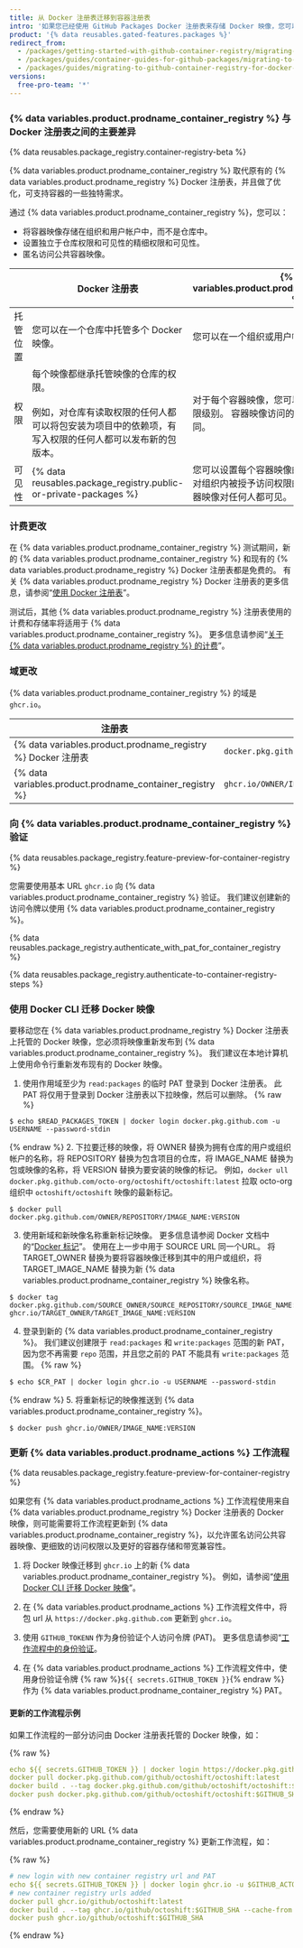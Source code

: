 ```yaml
---
title: 从 Docker 注册表迁移到容器注册表
intro: '如果您已经使用 GitHub Packages Docker 注册表来存储 Docker 映像，您可以将映像迁移到新的 {% data variables.product.prodname_container_registry %}。'
product: '{% data reusables.gated-features.packages %}'
redirect_from:
  - /packages/getting-started-with-github-container-registry/migrating-to-github-container-registry-for-docker-images
  - /packages/guides/container-guides-for-github-packages/migrating-to-github-container-registry-for-docker-images
  - /packages/guides/migrating-to-github-container-registry-for-docker-images
versions:
  free-pro-team: '*'
---
```


### {% data variables.product.prodname_container_registry %} 与 Docker 注册表之间的主要差异

{% data reusables.package_registry.container-registry-beta %}

{% data variables.product.prodname_container_registry %} 取代原有的 {% data variables.product.prodname_registry %} Docker 注册表，并且做了优化，可支持容器的一些独特需求。

通过 {% data variables.product.prodname_container_registry %}，您可以：
- 将容器映像存储在组织和用户帐户中，而不是仓库中。
- 设置独立于仓库权限和可见性的精细权限和可见性。
- 匿名访问公共容器映像。

|      | Docker 注册表                                                                                 | {% data variables.product.prodname_container_registry %}
| ---- | ------------------------------------------------------------------------------------------ | ---------------------------------------------------------- |
| 托管位置 | 您可以在一个仓库中托管多个 Docker 映像。                                                                   | 您可以在一个组织或用户帐户中托管多个容器映像。                                    |
| 权限   | 每个映像都继承托管映像的仓库的权限。 <br><br>例如，对仓库有读取权限的任何人都可以将包安装为项目中的依赖项，有写入权限的任何人都可以发布新的包版本。 | 对于每个容器映像，您可以选择其他人具有的访问权限级别。 容器映像访问的权限与组织和仓库权限不同。           |
 可见性 | {% data reusables.package_registry.public-or-private-packages %} | 您可以设置每个容器映像的可见性。 私有容器映像仅对组织内被授予访问权限的人员或团队可见。 公共容器映像对任何人都可见。 | Anonymous access    | N/A | You can access public container images anonymously. Foreign layer support | Doesn't support foreign layers, such as Windows images. | Supports foreign layers, such as Windows images.

### 计费更改

在 {% data variables.product.prodname_container_registry %} 测试期间，新的 {% data variables.product.prodname_container_registry %} 和现有的 {% data variables.product.prodname_registry %} Docker 注册表都是免费的。 有关 {% data variables.product.prodname_registry %} Docker 注册表的更多信息，请参阅“[使用 Docker 注册表](/packages/working-with-a-github-packages-registry/working-with-the-docker-registry)”。

测试后，其他 {% data variables.product.prodname_registry %} 注册表使用的计费和存储率将适用于 {% data variables.product.prodname_container_registry %}。 更多信息请参阅“[关于 {% data variables.product.prodname_registry %} 的计费](/billing/managing-billing-for-github-packages/about-billing-for-github-packages)”。

### 域更改

{% data variables.product.prodname_container_registry %} 的域是 `ghcr.io`。

| 注册表                                                        | 示例 URL                                              |
| ---------------------------------------------------------- | --------------------------------------------------- |
| {% data variables.product.prodname_registry %} Docker 注册表  | `docker.pkg.github.com/OWNER/REPOSITORY/IMAGE_NAME` |
| {% data variables.product.prodname_container_registry %} | `ghcr.io/OWNER/IMAGE_NAME`                          |

### 向 {% data variables.product.prodname_container_registry %} 验证

{% data reusables.package_registry.feature-preview-for-container-registry %}

您需要使用基本 URL `ghcr.io` 向 {% data variables.product.prodname_container_registry %} 验证。 我们建议创建新的访问令牌以使用 {% data variables.product.prodname_container_registry %}。

{% data reusables.package_registry.authenticate_with_pat_for_container_registry %}

{% data reusables.package_registry.authenticate-to-container-registry-steps %}

### 使用 Docker CLI 迁移 Docker 映像

要移动您在 {% data variables.product.prodname_registry %} Docker 注册表上托管的 Docker 映像，您必须将映像重新发布到 {% data variables.product.prodname_container_registry %}。 我们建议在本地计算机上使用命令行重新发布现有的 Docker 映像。

1. 使用作用域至少为 `read:packages` 的临时 PAT 登录到 Docker 注册表。 此 PAT 将仅用于登录到 Docker 注册表以下拉映像，然后可以删除。
  {% raw %}
  ```shell
  $ echo $READ_PACKAGES_TOKEN | docker login docker.pkg.github.com -u USERNAME --password-stdin
  ```
  {% endraw %}
2. 下拉要迁移的映像，将 OWNER 替换为拥有仓库的用户或组织帐户的名称，将 REPOSITORY 替换为包含项目的仓库，将 IMAGE_NAME 替换为包或映像的名称，将 VERSION 替换为要安装的映像的标记。 例如，`docker ull docker.pkg.github.com/octo-org/octoshift/octoshift:latest` 拉取 octo-org 组织中 `octoshift/octoshift` 映像的最新标记。
  ```shell
  $ docker pull docker.pkg.github.com/OWNER/REPOSITORY/IMAGE_NAME:VERSION
  ```

3. 使用新域和新映像名称重新标记映像。 更多信息请参阅 Docker 文档中的“[Docker 标记](https://docs.docker.com/engine/reference/commandline/tag/)”。 使用在上一步中用于 SOURCE URL 同一个URL。 将 TARGET_OWNER 替换为要将容器映像迁移到其中的用户或组织，将 TARGET_IMAGE_NAME 替换为新 {% data variables.product.prodname_container_registry %} 映像名称。
  ```shell
  $ docker tag docker.pkg.github.com/SOURCE_OWNER/SOURCE_REPOSITORY/SOURCE_IMAGE_NAME:VERSION ghcr.io/TARGET_OWNER/TARGET_IMAGE_NAME:VERSION
  ```

4. 登录到新的 {% data variables.product.prodname_container_registry %}。 我们建议创建限于 `read:packages` 和 `write:packages` 范围的新 PAT，因为您不再需要 `repo` 范围，并且您之前的 PAT 不能具有 `write:packages` 范围。
  {% raw %}
  ```shell
  $ echo $CR_PAT | docker login ghcr.io -u USERNAME --password-stdin
  ```
  {% endraw %}
5. 将重新标记的映像推送到 {% data variables.product.prodname_container_registry %}。
  ```shell
  $ docker push ghcr.io/OWNER/IMAGE_NAME:VERSION
  ```

### 更新 {% data variables.product.prodname_actions %} 工作流程

{% data reusables.package_registry.feature-preview-for-container-registry %}

如果您有 {% data variables.product.prodname_actions %} 工作流程使用来自 {% data variables.product.prodname_registry %} Docker 注册表的 Docker 映像，则可能需要将工作流程更新到 {% data variables.product.prodname_container_registry %}，以允许匿名访问公共容器映像、更细致的访问权限以及更好的容器存储和带宽兼容性。

1. 将 Docker 映像迁移到 `ghcr.io` 上的新 {% data variables.product.prodname_container_registry %}。 例如，请参阅“[使用 Docker CLI 迁移 Docker 映像](#migrating-a-docker-image-using-the-docker-cli)”。

2. 在 {% data variables.product.prodname_actions %} 工作流程文件中，将包 url 从 `https://docker.pkg.github.com` 更新到 `ghcr.io`。

3. 使用 `GITHUB_TOKENN` 作为身份验证个人访问令牌 (PAT)。 更多信息请参阅“[工作流程中的身份验证](/actions/reference/authentication-in-a-workflow)。

4. 在 {% data variables.product.prodname_actions %} 工作流程文件中，使用身份验证令牌 {% raw %}`${{ secrets.GITHUB_TOKEN }}`{% endraw %} 作为 {% data variables.product.prodname_container_registry %} PAT。

#### 更新的工作流程示例

如果工作流程的一部分访问由 Docker 注册表托管的 Docker 映像，如：

{% raw %}
```yaml
echo ${{ secrets.GITHUB_TOKEN }} | docker login https://docker.pkg.github.com -u $GITHUB_ACTOR --password-stdin
docker pull docker.pkg.github.com/github/octoshift/octoshift:latest
docker build . --tag docker.pkg.github.com/github/octoshift/octoshift:$GITHUB_SHA --cache-from docker.pkg.github.com/github/octoshift/octoshift:latest
docker push docker.pkg.github.com/github/octoshift/octoshift:$GITHUB_SHA
```
{% endraw %}

然后，您需要使用新的 URL {% data variables.product.prodname_container_registry %} 更新工作流程，如：

{% raw %}
```yaml
# new login with new container registry url and PAT
echo ${{ secrets.GITHUB_TOKEN }} | docker login ghcr.io -u $GITHUB_ACTOR --password-stdin
# new container registry urls added
docker pull ghcr.io/github/octoshift:latest
docker build . --tag ghcr.io/github/octoshift:$GITHUB_SHA --cache-from ghcr.io/github/octoshift:latest
docker push ghcr.io/github/octoshift:$GITHUB_SHA
```
{% endraw %}
